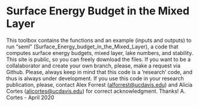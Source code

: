 # Surface Energy Budget in the Mixed Layer
This toolbox contains the functions and an example (inputs and outputs) to run “seml” (Surface_Energy_budget_in_the_Mixed_Layer), a code that computes surface energy budgets, mixed layer, lake numbers, and stability. 
This site is public, so you can freely download the files. If you want to be a collalaborator and create your own branch, please, make a request via Github.
Please, always keep in mind that this code is a ‘research’ code, and thus is always under development. If you use this code in your research publication, please, contact Alex Forrest (alforrest@ucdavis.edu) and Alicia Cortes (alicortes@ucdavis.edu) for correct acknowledgment. Thanks!
A. Cortes - April 2020
